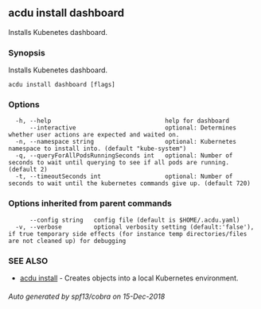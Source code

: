 ## acdu install dashboard

Installs Kubenetes dashboard.

### Synopsis

Installs Kubenetes dashboard.

```
acdu install dashboard [flags]
```

### Options

```
  -h, --help                                help for dashboard
      --interactive                         optional: Determines whether user actions are expected and waited on.
  -n, --namespace string                    optional: Kubernetes namespace to install into. (default "kube-system")
  -q, --queryForAllPodsRunningSeconds int   optional: Number of seconds to wait until querying to see if all pods are running. (default 2)
  -t, --timeoutSeconds int                  optional: Number of seconds to wait until the kubernetes commands give up. (default 720)
```

### Options inherited from parent commands

```
      --config string   config file (default is $HOME/.acdu.yaml)
  -v, --verbose         optional verbosity setting (default:'false'), if true temporary side effects (for instance temp directories/files are not cleaned up) for debugging
```

### SEE ALSO

* [acdu install](acdu_install.md)	 - Creates objects into a local Kubernetes environment.

###### Auto generated by spf13/cobra on 15-Dec-2018
